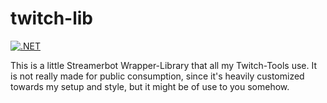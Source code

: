 # twitch-lib

[![.NET](https://github.com/RHabereder/twitch-lib/actions/workflows/build.yml/badge.svg?branch=main)](https://github.com/RHabereder/twitch-lib/actions/workflows/build.yml)

This is a little Streamerbot Wrapper-Library that all my Twitch-Tools use. 
It is not really made for public consumption, since it's heavily customized towards my setup and style, but it might be of use to you somehow. 
